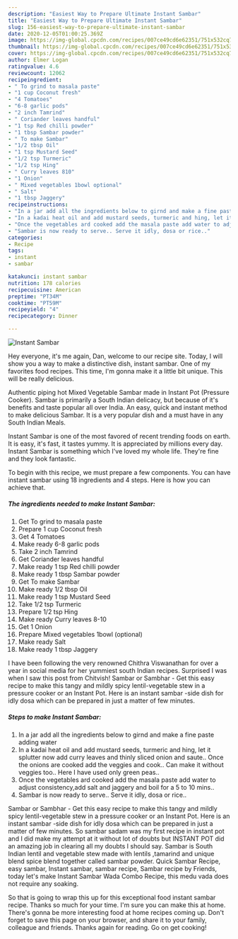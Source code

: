 ```yaml
---
description: "Easiest Way to Prepare Ultimate Instant Sambar"
title: "Easiest Way to Prepare Ultimate Instant Sambar"
slug: 156-easiest-way-to-prepare-ultimate-instant-sambar
date: 2020-12-05T01:00:25.369Z
image: https://img-global.cpcdn.com/recipes/007ce49cd6e62351/751x532cq70/instant-sambar-recipe-main-photo.jpg
thumbnail: https://img-global.cpcdn.com/recipes/007ce49cd6e62351/751x532cq70/instant-sambar-recipe-main-photo.jpg
cover: https://img-global.cpcdn.com/recipes/007ce49cd6e62351/751x532cq70/instant-sambar-recipe-main-photo.jpg
author: Elmer Logan
ratingvalue: 4.6
reviewcount: 12062
recipeingredient:
- " To grind to masala paste"
- "1 cup Coconut fresh"
- "4 Tomatoes"
- "6-8 garlic pods"
- "2 inch Tamrind"
- " Coriander leaves handful"
- "1 tsp Red chilli powder"
- "1 tbsp Sambar powder"
- " To make Sambar"
- "1/2 tbsp Oil"
- "1 tsp Mustard Seed"
- "1/2 tsp Turmeric"
- "1/2 tsp Hing"
- " Curry leaves 810"
- "1 Onion"
- " Mixed vegetables 1bowl optional"
- " Salt"
- "1 tbsp Jaggery"
recipeinstructions:
- "In a jar add all the ingredients below to girnd and make a fine paste adding water"
- "In a kadai heat oil and add mustard seeds, turmeric and hing, let it splutter now add curry leaves and thinly sliced onion and saute.. Once the onions are cooked add the veggies and cook.. Can make it without veggies too.. Here I have used only green peas.."
- "Once the vegetables ard cooked add the masala paste add water to adjust consistency,add salt and jaggery and boil for a 5 to 10 mins.."
- "Sambar is now ready to serve.. Serve it idly, dosa or rice.."
categories:
- Recipe
tags:
- instant
- sambar

katakunci: instant sambar 
nutrition: 178 calories
recipecuisine: American
preptime: "PT34M"
cooktime: "PT59M"
recipeyield: "4"
recipecategory: Dinner

---
```



![Instant Sambar](https://img-global.cpcdn.com/recipes/007ce49cd6e62351/751x532cq70/instant-sambar-recipe-main-photo.jpg)

Hey everyone, it's me again, Dan, welcome to our recipe site. Today, I will show you a way to make a distinctive dish, instant sambar. One of my favorites food recipes. This time, I'm gonna make it a little bit unique. This will be really delicious.

Authentic piping hot Mixed Vegetable Sambar made in Instant Pot (Pressure Cooker). Sambar is primarily a South Indian delicacy, but because of it&#39;s benefits and taste popular all over India. An easy, quick and instant method to make delicious Sambar. It is a very popular dish and a must have in any South Indian Meals.

Instant Sambar is one of the most favored of recent trending foods on earth. It is easy, it's fast, it tastes yummy. It is appreciated by millions every day. Instant Sambar is something which I've loved my whole life. They're fine and they look fantastic.


To begin with this recipe, we must prepare a few components. You can have instant sambar using 18 ingredients and 4 steps. Here is how you can achieve that.

<!--inarticleads1-->

##### The ingredients needed to make Instant Sambar:

1. Get  To grind to masala paste
1. Prepare 1 cup Coconut fresh
1. Get 4 Tomatoes
1. Make ready 6-8 garlic pods
1. Take 2 inch Tamrind
1. Get  Coriander leaves handful
1. Make ready 1 tsp Red chilli powder
1. Make ready 1 tbsp Sambar powder
1. Get  To make Sambar
1. Make ready 1/2 tbsp Oil
1. Make ready 1 tsp Mustard Seed
1. Take 1/2 tsp Turmeric
1. Prepare 1/2 tsp Hing
1. Make ready  Curry leaves 8-10
1. Get 1 Onion
1. Prepare  Mixed vegetables 1bowl (optional)
1. Make ready  Salt
1. Make ready 1 tbsp Jaggery


I have been following the very renowned Chithra Viswanathan for over a year in social media for her yummiest south Indian recipes. Surprised I was when I saw this post from Chitvish! Sambar or Sambhar - Get this easy recipe to make this tangy and mildly spicy lentil-vegetable stew in a pressure cooker or an Instant Pot. Here is an instant sambar -side dish for idly dosa which can be prepared in just a matter of few minutes. 

<!--inarticleads2-->

##### Steps to make Instant Sambar:

1. In a jar add all the ingredients below to girnd and make a fine paste adding water
1. In a kadai heat oil and add mustard seeds, turmeric and hing, let it splutter now add curry leaves and thinly sliced onion and saute.. Once the onions are cooked add the veggies and cook.. Can make it without veggies too.. Here I have used only green peas..
1. Once the vegetables ard cooked add the masala paste add water to adjust consistency,add salt and jaggery and boil for a 5 to 10 mins..
1. Sambar is now ready to serve.. Serve it idly, dosa or rice..


Sambar or Sambhar - Get this easy recipe to make this tangy and mildly spicy lentil-vegetable stew in a pressure cooker or an Instant Pot. Here is an instant sambar -side dish for idly dosa which can be prepared in just a matter of few minutes. So sambar sadam was my first recipe in instant pot and I did make my attempt at it without lot of doubts but INSTANT POT did an amazing job in clearing all my doubts I should say. Sambar is South Indian lentil and vegetable stew made with lentils ,tamarind and unique blend spice blend together called sambar powder. Quick Sambar Recipe, easy sambar, Instant sambar, sambar recipe, Sambar recipe by Friends, today let&#39;s make Instant Sambar Wada Combo Recipe, this medu vada does not require any soaking. 

So that is going to wrap this up for this exceptional food instant sambar recipe. Thanks so much for your time. I'm sure you can make this at home. There's gonna be more interesting food at home recipes coming up. Don't forget to save this page on your browser, and share it to your family, colleague and friends. Thanks again for reading. Go on get cooking!
